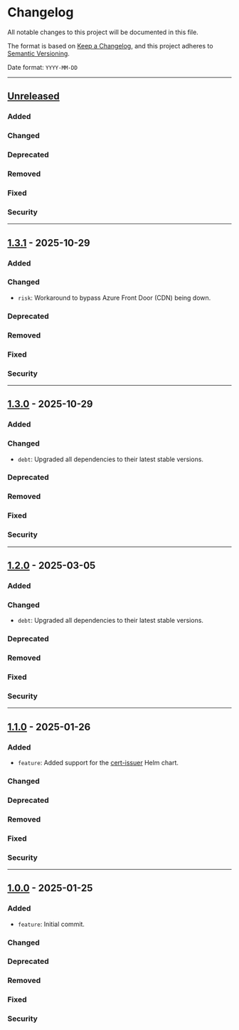 # Changelog
All notable changes to this project will be documented in this file.

The format is based on [Keep a Changelog](https://keepachangelog.com/en/1.0.0/),
and this project adheres to [Semantic Versioning](https://semver.org/spec/v2.0.0.html).

Date format: `YYYY-MM-DD`

---
## [Unreleased]

### Added
### Changed
### Deprecated
### Removed
### Fixed
### Security

---
## [1.3.1] - 2025-10-29

### Added
### Changed
- `risk`: Workaround to bypass Azure Front Door (CDN) being down.

### Deprecated
### Removed
### Fixed
### Security


---
## [1.3.0] - 2025-10-29

### Added
### Changed
- `debt`: Upgraded all dependencies to their latest stable versions.

### Deprecated
### Removed
### Fixed
### Security

---
## [1.2.0] - 2025-03-05

### Added
### Changed
- `debt`: Upgraded all dependencies to their latest stable versions.

### Deprecated
### Removed
### Fixed
### Security

---
## [1.1.0] - 2025-01-26

### Added
- `feature`: Added support for the [cert-issuer](charts/cert-issuer/) Helm chart.

### Changed
### Deprecated
### Removed
### Fixed
### Security

---
## [1.0.0] - 2025-01-25

### Added
- `feature`: Initial commit.

### Changed
### Deprecated
### Removed
### Fixed
### Security

[Unreleased]: https://github.com/scriptures-social/platform/compare/1.3.1...HEAD
[1.3.1]: https://github.com/scriptures-social/platform/compare/1.3.0...1.3.1
[1.3.0]: https://github.com/scriptures-social/platform/compare/1.2.0...1.3.0
[1.2.0]: https://github.com/scriptures-social/platform/compare/1.1.0...1.2.0
[1.1.0]: https://github.com/scriptures-social/platform/compare/1.0.0...1.1.0
[1.0.0]: https://github.com/scriptures-social/platform/compare/8090a69f7c51a7703b9b49b7633749c8b3b1f391...1.0.0

[MUST]: https://datatracker.ietf.org/doc/html/rfc2119
[MUST NOT]: https://datatracker.ietf.org/doc/html/rfc2119
[SHOULD]: https://datatracker.ietf.org/doc/html/rfc2119
[SHOULD NOT]: https://datatracker.ietf.org/doc/html/rfc2119
[MAY]: https://datatracker.ietf.org/doc/html/rfc2119
[SHALL]: https://datatracker.ietf.org/doc/html/rfc2119
[SHALL NOT]: https://datatracker.ietf.org/doc/html/rfc2119
[REQUIRED]: https://datatracker.ietf.org/doc/html/rfc2119
[RECOMMENDED]: https://datatracker.ietf.org/doc/html/rfc2119
[NOT RECOMMENDED]: https://datatracker.ietf.org/doc/html/rfc2119
